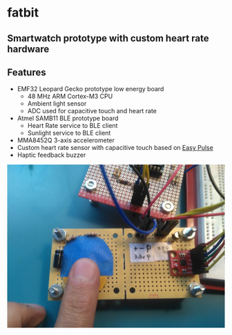 # fatbit
## Smartwatch prototype with custom heart rate hardware

## Features
* EMF32 Leopard Gecko prototype low energy board
    * 48 MHz ARM Cortex-M3 CPU 
    * Ambient light sensor
    * ADC used for capacitive touch and heart rate
* Atmel SAMB11 BLE prototype board
    * Heart Rate service to BLE client
    * Sunlight service to BLE client
* MMA8452Q 3-axis accelerometer
* Custom heart rate sensor with capacitive touch based on [Easy Pulse](http://embedded-lab.com/blog/easy-pulse-version-1-1-sensor-overview-part-1/)
* Haptic feedback buzzer


![Heart Rate Sensor with capacitive touch](sensor_top.png?raw=true "Fatbit's heart rate sensor")

